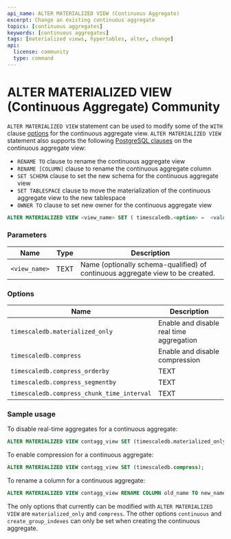 ```yaml
---
api_name: ALTER MATERIALIZED VIEW (Continuous Aggregate)
excerpt: Change an existing continuous aggregate
topics: [continuous aggregates]
keywords: [continuous aggregates]
tags: [materialized views, hypertables, alter, change]
api:
  license: community
  type: command
---
```


# ALTER MATERIALIZED VIEW (Continuous Aggregate) <Tag type="community">Community</Tag>

`ALTER MATERIALIZED VIEW` statement can be used to modify some of the `WITH`
clause [options][create_materialized_view] for the continuous aggregate view.
`ALTER MATERIALIZED VIEW` statement also supports the following
[PostgreSQL clauses][postgres-alterview] on the
continuous aggregate view:

*   `RENAME TO` clause to rename the continuous aggregate view
*   `RENAME [COLUMN]` clause to rename the continuous aggregate column
*   `SET SCHEMA` clause to set the new schema for the continuous aggregate view
*   `SET TABLESPACE` clause to move the materialization of the continuous
  aggregate view to the new tablespace
*   `OWNER TO` clause to set new owner for the continuous aggregate view

``` sql
ALTER MATERIALIZED VIEW <view_name> SET ( timescaledb.<option> =  <value> [, ... ] )
```

### Parameters

|Name|Type|Description|
|---|---|---|
|`<view_name>`|TEXT|Name (optionally schema-qualified) of continuous aggregate view to be created.|

### Options

|Name|Description|
|-|-|
|`timescaledb.materialized_only`|Enable and disable real time aggregation|
|`timescaledb.compress`|Enable and disable compression|
|`timescaledb.compress_orderby`|TEXT|Order used by compression, specified in the same way as the ORDER BY clause in a SELECT query. The default is the descending order of the hypertable's time column.|
|`timescaledb.compress_segmentby`|TEXT|Column list on which to key the compressed segments. An identifier representing the source of the data such as `device_id` or `tags_id` is usually a good candidate. The default is no `segment by` columns.|
|`timescaledb.compress_chunk_time_interval`|TEXT|EXPERIMENTAL: Set compressed chunk time interval used to roll compressed chunks into. This parameter compresses every chunk, and then merges it into a previous adjacent chunk if possible, to reduce the total number of chunks in the hypertable. It should be set to a multiple of the current chunk interval. This option can be changed independently of other compression settings and does not require the `timescaledb.compress` argument.|

### Sample usage

To disable real-time aggregates for a
continuous aggregate:

```sql
ALTER MATERIALIZED VIEW contagg_view SET (timescaledb.materialized_only = true);
```

To enable compression for a continuous aggregate:

```sql
ALTER MATERIALIZED VIEW contagg_view SET (timescaledb.compress);
```

To rename a column for a continuous aggregate:

```sql
ALTER MATERIALIZED VIEW contagg_view RENAME COLUMN old_name TO new_name;
```

The only options that currently can be modified with `ALTER
MATERIALIZED VIEW` are `materialized_only` and `compress`. The other options
`continuous` and `create_group_indexes` can only be set when creating
the continuous aggregate.

[create_materialized_view]: /api/:currentVersion:/continuous-aggregates/create_materialized_view/#parameters
[postgres-alterview]: https://www.postgresql.org/docs/current/sql-alterview.html
